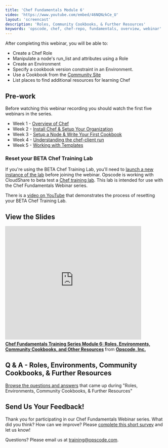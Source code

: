 ```yaml
---
title: 'Chef Fundamentals Module 6'
video: 'https://www.youtube.com/embed/46NQNzkCe_U'
layout: 'screencast'
description: 'Roles, Community Cookbooks, & Further Resources'
keywords: 'opscode, chef, chef-repo, fundamentals, overview, webinar'
---
```


After completing this webinar, you will be able to:

- Create a Chef Role
- Manipulate a node's run_list and attributes using a Role
- Create an Environment
- Specify a cookbook version constraint in an Environment.
- Use a Cookbook from the [Community Site][community-site]
- List places to find additional resources for learning Chef

## Pre-work

Before watching this webinar recording you should watch the first five webinars in the series.

* Week 1 - [Overview of Chef][week1_webinar]
* Week 2 - [Install Chef & Setup Your Organization][week2_webinar]
* Week 3 - [Setup a Node & Write Your First Cookbook][week3_webinar]
* Week 4 - [Understanding the chef-client run][week4_webinar]
* Week 5 - [Working with Templates][week5_webinar]

### Reset your BETA Chef Training Lab

If you're using the BETA Chef Training Lab, you'll need to [launch a new instance of the lab][chef-lab] before joining the webinar.  Opscode is working with CloudShare to beta test a [Chef training lab][chef-lab].  This lab is intended for use with the Chef Fundamentals Webinar series.  

There is a [video on YouTube][youtube-lab-reset] that demonstrates the process of resetting your BETA Chef Training Lab.

## View the Slides

<iframe src="http://www.slideshare.net/slideshow/embed_code/28500250" width="427" height="356" frameborder="0" marginwidth="0" marginheight="0" scrolling="no" style="border:1px solid #CCC;border-width:1px 1px 0;margin-bottom:5px" allowfullscreen> </iframe> <div style="margin-bottom:5px"> <strong> <a href="https://www.slideshare.net/opscode/week6-roles-environmentscommunity" title="Chef Fundamentals Training Series Module 6: Roles, Environments, Community Cookbooks, and Other Resources" target="_blank">Chef Fundamentals Training Series Module 6: Roles, Environments, Community Cookbooks, and Other Resources</a> </strong> from <strong><a href="http://www.slideshare.net/opscode" target="_blank">Opscode, Inc.</a></strong> </div>

## Q &amp; A - Roles, Environments, Community Cookbooks, &amp; Further Resources

[Browse the questions and answers][fundi-week-6-qa] that came up during "Roles, Environments, Community Cookbooks, &amp; Further Resources"

## Send Us Your Feedback!

Thank you for participating in our Chef Fundamentals Webinar series.  What did you think?  How can we improve?  Please [complete this short survey][survey] and let us know!

Questions? Please email us at [training@opscode.com][trainging-at-opscode-com].

[community-site]: http://community.opscode.com
[week1_webinar]: /screencasts/fundi-webinar-week-1/
[week2_webinar]: /screencasts/fundi-webinar-week-2/
[week3_webinar]: /screencasts/fundi-webinar-week-3/
[week4_webinar]: /screencasts/fundi-webinar-week-4/
[week5_webinar]: /screencasts/fundi-webinar-week-5/
[chef-lab]: http://opscode-cheflab.herokuapp.com/attend
[youtube-lab-reset]: http://www.youtube.com/watch?v=XJdVXAZ95xE
[fundi-week-6-qa]: http://pages.opscode.com/rs/opscode/images/chef-fundamentals-module-6-qa.pdf
[survey]: https://www.surveymonkey.com/s/H53HFMH
[trainging-at-opscode-com]: mailto:training@opscode.com